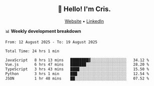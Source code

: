 
<h2 align="center">👋 Hello! I'm Cris.</h2>
<p align="center">
  <a href="https://www.criscunas.dev">Website</a> •
  <a href="https://www.linkedin.com/in/cristophercunas/">LinkedIn</a> 
</p>


📊 **Weekly development breakdown**
<!--START_SECTION:waka-->

```txt
From: 12 August 2025 - To: 19 August 2025

Total Time: 24 hrs 1 min

JavaScript   8 hrs 13 mins   ████████▓░░░░░░░░░░░░░░░░   34.12 %
Vue.js       6 hrs 47 mins   ███████░░░░░░░░░░░░░░░░░░   28.20 %
TypeScript   3 hrs 43 mins   ████░░░░░░░░░░░░░░░░░░░░░   15.50 %
Python       3 hrs 1 min     ███░░░░░░░░░░░░░░░░░░░░░░   12.54 %
JSON         1 hr 48 mins    ██░░░░░░░░░░░░░░░░░░░░░░░   07.52 %
```

<!--END_SECTION:waka-->
